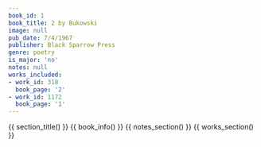 ```yaml
---
book_id: 1
book_title: 2 by Bukowski
image: null
pub_date: 7/4/1967
publisher: Black Sparrow Press
genre: poetry
is_major: 'no'
notes: null
works_included:
- work_id: 318
  book_page: '2'
- work_id: 1172
  book_page: '1'
---
```


{{ section_title() }}
{{ book_info() }}
{{ notes_section() }}
{{ works_section() }}
